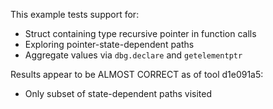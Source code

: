 This example tests support for:

* Struct containing type recursive pointer in function calls
* Exploring pointer-state-dependent paths
* Aggregate values via `dbg.declare` and `getelementptr`

Results appear to be ALMOST CORRECT as of tool d1e091a5:

* Only subset of state-dependent paths visited
